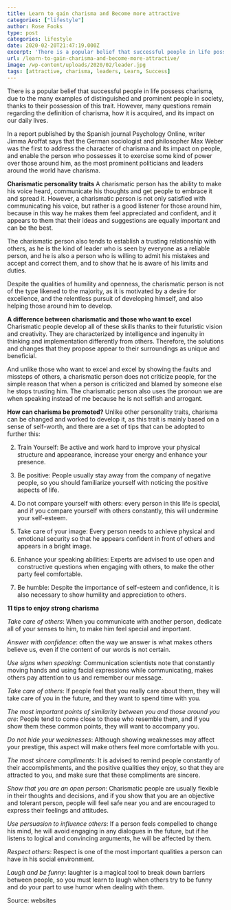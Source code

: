 ```yaml
---
title: Learn to gain charisma and Become more attractive
categories: ["lifestyle"]
author: Rose Fooks
type: post
categories: lifestyle
date: 2020-02-20T21:47:19.000Z
excerpt: 'There is a popular belief that successful people in life possess charisma, due to the many examples of distinguished and prominent people in society'
url: /learn-to-gain-charisma-and-become-more-attractive/
image: /wp-content/uploads/2020/02/leader.jpg
tags: [attractive, charisma, leaders, Learn, Success]
---
```


There is a popular belief that successful people in life possess charisma, due to the many examples of distinguished and prominent people in society, thanks to their possession of this trait. However, many questions remain regarding the definition of charisma, how it is acquired, and its impact on our daily lives.

In a report published by the Spanish journal Psychology Online, writer Jimma Aroffat says that the German sociologist and philosopher Max Weber was the first to address the character of charisma and its impact on people, and enable the person who possesses it to exercise some kind of power over those around him, as the most prominent politicians and leaders around the world have charisma.

**Charismatic personality traits**
A charismatic person has the ability to make his voice heard, communicate his thoughts and get people to embrace it and spread it. However, a charismatic person is not only satisfied with communicating his voice, but rather is a good listener for those around him, because in this way he makes them feel appreciated and confident, and it appears to them that their ideas and suggestions are equally important and can be the best.

The charismatic person also tends to establish a trusting relationship with others, as he is the kind of leader who is seen by everyone as a reliable person, and he is also a person who is willing to admit his mistakes and accept and correct them, and to show that he is aware of his limits and duties.

Despite the qualities of humility and openness, the charismatic person is not of the type likened to the majority, as it is motivated by a desire for excellence, and the relentless pursuit of developing himself, and also helping those around him to develop.

**A difference between charismatic and those who want to excel**
Charismatic people develop all of these skills thanks to their futuristic vision and creativity. They are characterized by intelligence and ingenuity in thinking and implementation differently from others. Therefore, the solutions and changes that they propose appear to their surroundings as unique and beneficial.

And unlike those who want to excel and excel by showing the faults and missteps of others, a charismatic person does not criticize people, for the simple reason that when a person is criticized and blamed by someone else he stops trusting him. The charismatic person also uses the pronoun we are when speaking instead of me because he is not selfish and arrogant.

**How can charisma be promoted?**
Unlike other personality traits, charisma can be changed and worked to develop it, as this trait is mainly based on a sense of self-worth, and there are a set of tips that can be adopted to further this:

2.  Train Yourself: Be active and work hard to improve your physical structure and appearance, increase your energy and enhance your presence.

3.  Be positive: People usually stay away from the company of negative people, so you should familiarize yourself with noticing the positive aspects of life.

4.  Do not compare yourself with others: every person in this life is special, and if you compare yourself with others constantly, this will undermine your self-esteem.

5.  Take care of your image: Every person needs to achieve physical and emotional security so that he appears confident in front of others and appears in a bright image.

6.  Enhance your speaking abilities: Experts are advised to use open and constructive questions when engaging with others, to make the other party feel comfortable.

7.  Be humble: Despite the importance of self-esteem and confidence, it is also necessary to show humility and appreciation to others.

**11 tips to enjoy strong charisma**

_Take care of others_: When you communicate with another person, dedicate all of your senses to him, to make him feel special and important.

_Answer with confidence_: often the way we answer is what makes others believe us, even if the content of our words is not certain.

_Use signs when speaking_: Communication scientists note that constantly moving hands and using facial expressions while communicating, makes others pay attention to us and remember our message.

_Take care of others_: If people feel that you really care about them, they will take care of you in the future, and they want to spend time with you.

_The most important points of similarity between you and those around you are_: People tend to come close to those who resemble them, and if you show them these common points, they will want to accompany you.

_Do not hide your weaknesses_: Although showing weaknesses may affect your prestige, this aspect will make others feel more comfortable with you.

_The most sincere compliments_: It is advised to remind people constantly of their accomplishments, and the positive qualities they enjoy, so that they are attracted to you, and make sure that these compliments are sincere.

_Show that you are an open person_: Charismatic people are usually flexible in their thoughts and decisions, and if you show that you are an objective and tolerant person, people will feel safe near you and are encouraged to express their feelings and attitudes.

_Use persuasion to influence others_: If a person feels compelled to change his mind, he will avoid engaging in any dialogues in the future, but if he listens to logical and convincing arguments, he will be affected by them.

_Respect others_: Respect is one of the most important qualities a person can have in his social environment.

_Laugh and be funny_: laughter is a magical tool to break down barriers between people, so you must learn to laugh when others try to be funny and do your part to use humor when dealing with them.

Source: websites
